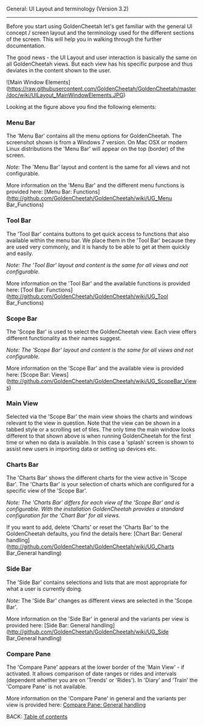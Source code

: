 General: UI Layout and terminology (Version 3.2)
***
Before you start using GoldenCheetah let's get familiar with the general UI concept / screen layout and the terminology used for the different sections of the screen. This will help you in walking through the further documentation.

The good news - the UI Layout and user interaction is basically the same on all GoldenCheetah views. But each view has his specific purpose and thus deviates in the content shown to the user.

![Main Window Elements] (https://raw.githubusercontent.com/GoldenCheetah/GoldenCheetah/master/doc/wiki/UILayout_MainWindowElements.JPG)

Looking at the figure above you find the following elements:

### Menu Bar 
The 'Menu Bar' contains all the menu options for GoldenCheetah. The screenshot shown is from a Windows 7 version. On Mac OSX or modern Linux distributions the 'Menu Bar' will appear on the top (border) of the screen. 

_Note:_ The 'Menu Bar' layout and content is the same for all views and not configurable.

More information on the 'Menu Bar' and the different menu functions is provided here: [Menu Bar: Functions] (http://github.com/GoldenCheetah/GoldenCheetah/wiki/UG_Menu Bar_Functions)

### Tool Bar 
The 'Tool Bar' contains buttons to get quick access to functions that also available within the menu bar. We place them in the 'Tool Bar' because they are used very commonly, and it is handy to be able to get at them quickly and easily.

_Note: The 'Tool Bar' layout and content is the same for all views and not configurable._

More information on the 'Tool Bar' and the available functions is provided here: [Tool Bar: Functions] (http://github.com/GoldenCheetah/GoldenCheetah/wiki/UG_Tool Bar_Functions)

### Scope Bar
The 'Scope Bar' is used to select the GoldenCheetah view. Each view offers different functionality as their names suggest. 

_Note: The 'Scope Bar' layout and content is the same for all views and not configurable._

More information on the 'Scope Bar' and the available view is provided here: [Scope Bar: Views] (http://github.com/GoldenCheetah/GoldenCheetah/wiki/UG_ScopeBar_Views)

### Main View 
Selected via the 'Scope Bar' the main view shows the charts and windows relevant to the view in question. Note that the view can be shown in a tabbed style or a scrolling set of tiles. The only time the main window looks different to that shown above is when running GoldenCheetah for the first time or when no data is available. In this case a 'splash' screen is shown to assist new users in importing data or setting up devices etc.

### Charts Bar
The 'Charts Bar' shows the different charts for the view active in 'Scope Bar'. The 'Charts Bar' is your selection of charts which are configured for a specific view of the 'Scope Bar'. 

_Note: The 'Charts Bar' differs for each view of the 'Scope Bar' and is configurable. With the installation GoldenCheetah provides a standard configuration for the 'Chart Bar' for all views._

If you want to add, delete 'Charts' or reset the 'Charts Bar' to the GoldenCheetah defaults, you find the details here: [Chart Bar: General handling] (http://github.com/GoldenCheetah/GoldenCheetah/wiki/UG_Charts Bar_General handling)

### Side Bar 
The 'Side Bar' contains selections and lists that are most appropriate for what a user is currently doing. 

_Note:_ The 'Side Bar' changes as different views are selected in the 'Scope Bar'. 

More information on the 'Side Bar' in general and the variants per view is provided here: [Side Bar: General handling] (http://github.com/GoldenCheetah/GoldenCheetah/wiki/UG_Side Bar_General handling)

### Compare Pane

The 'Compare Pane' appears at the lower border of the 'Main View' - if activated. It allows comparison of date ranges or rides and intervals (dependent whether you are on 'Trends' or 'Rides'). In 'Diary' and 'Train' the 'Compare Pane' is not available.

More information on the 'Compare Pane' in general and the variants per view is provided here: [Compare Pane: General handling](UG_Compare-Pane_General)

BACK: [Table of contents](UG_Main-Page_Table-of-contents)
